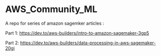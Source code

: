 # AWS_Community_ML

A repo for series of amazon sagemker articles : 


Part 1: https://dev.to/aws-builders/intro-to-amazon-sagemaker-3gp5 

Part 2: https://dev.to/aws-builders/data-processing-in-aws-sagemaker-20gi

<!-- Part 3 -->

<!-- Part 4 -->

<!-- Part 5  -->

<!-- Part 6  -->

<!-- Part 7  -->

<!-- Part 8  -->

<!-- Part 9  -->

